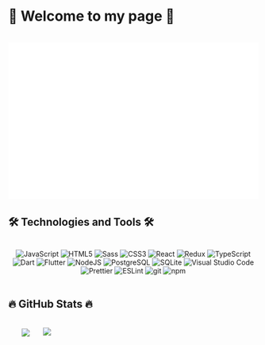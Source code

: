 <h1>👋 Welcome to my page 👋</h2>

<br>
  <a href="#" target="_blank">
    <img src="svg/animations.svg" width="1200" alt="animations" />
  </a>

<br>

<h2>🛠 Technologies and Tools 🛠</h2>
<br>
<!-- https://simpleicons.org/ -->
<div align=center>
  <img alt="JavaScript" src="https://img.shields.io/badge/JavaScript-F7DF1E?style=flat-square&logo=javascript&logoColor=white"  height="25" />
  <img alt="HTML5" src="https://img.shields.io/badge/-HTML5-E34F26?style=flat-square&logo=html5&logoColor=white" height="25"/>
  <img alt="Sass" src="https://img.shields.io/badge/-Sass-CC6699?style=flat-square&logo=sass&logoColor=white" height="25"/>
  <img alt="CSS3" src="https://img.shields.io/badge/-CSS3-1572B6?style=flat-square&logo=html5&logoColor=white" height="25" />
  <img alt="React" src="https://img.shields.io/badge/-React-45b8d8?style=flat-square&logo=react&logoColor=white" height="25"/>
  <img alt="Redux" src="https://img.shields.io/badge/-Redux-764ABC?style=flat-square&logo=redux&logoColor=white" height="25"/>
  <img alt="TypeScript" src="https://img.shields.io/badge/TypeScript-3178C6?style=flat-square&logo=typescript&logoColor=white"  title="TypeScript" height="25" />
  <img alt="Dart" src="https://img.shields.io/badge/Dart-0175C2?style=flat-square&logo=dart&logoColor=white"  title="TypeScript" height="25" />
  <img alt="Flutter" src="https://img.shields.io/badge/-Flutter-45b8d8?style=flat-square&logo=flutter&logoColor=white" height="25"/>
  <img alt="NodeJS" src="https://img.shields.io/badge/Node.js-339933??style=flat-square&logo=node.js&logoColor=white" height="25"/>
  <img alt="PostgreSQL" src="https://img.shields.io/badge/-PostgreSQL-4169E1?style=flat-square&logo=postgresql&logoColor=white" height="25"/>
  <img alt="SQLite" src="https://img.shields.io/badge/-SQLite-003B57?style=flat-square&logo=sqlite&logoColor=white" height="25"/> 
  <img alt="Visual Studio Code" src="https://img.shields.io/badge/VS%20Code-007ACC?style=flat-square&logo=visual-studio-code&logoColor=white"  height="25"/>
  <img alt="Prettier" src="https://img.shields.io/badge/-Prettier-F7B93E?style=flat-square&logo=prettier&logoColor=white" height="25"/>
  <img alt="ESLint" src="https://img.shields.io/badge/ESLint-4B32C3?style=flat-square&logo=eslint&logoColor=white" height="25"/>
  <img alt="git" src="https://img.shields.io/badge/-Git-F05032?style=flat-square&logo=git&logoColor=white" height="25"/>
  <img alt="npm" src="https://img.shields.io/badge/-NPM-CB3837?style=flat-square&logo=npm&logoColor=white" height="25"/>
</div>

<br>

<h2>🔥 GitHub Stats 🔥</h2>
<!-- https://github.com/anuraghazra/github-readme-stats -->
<br>
<div align=center>
  <a href="#">
    <img width="315" align="center" src="https://github-readme-stats.vercel.app/api/top-langs/?username=lhanhfire1999&hide=c%23,powershell,Mathematica,Ruby,Objective-C,Objective-C%2b%2b,Cuda&title_color=61dafb&text_color=ffffff&icon_color=61dafb&bg_color=20232a&langs_count=8&layout=compact&border_color=61dafb&hide_border=true" />
  </a>
  <a href="#">
    <img align="right" width="434" src="https://github-readme-stats.vercel.app/api?username=lhanhfire1999&show_icons=true&theme=react&border_color=61dafb&hide_border=true" />
  </a>
</div>

<br>
